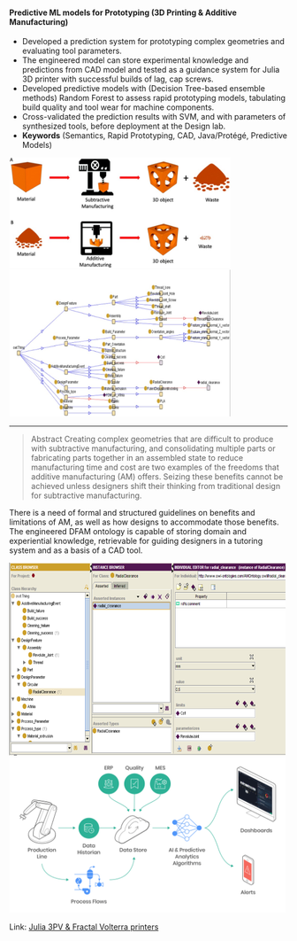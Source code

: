 #### Predictive ML models for Prototyping (3D Printing & Additive Manufacturing)

* Developed a prediction system for prototyping complex geometries and evaluating tool parameters. 
* The engineered model can store experimental knowledge and predictions from CAD model and tested as a guidance system for Julia 3D printer with successful builds of lag, cap screws.
* Developed predictive models with (Decision Tree-based ensemble methods) Random Forest to assess rapid prototyping models, tabulating build quality and tool wear for machine components.
* Cross-validated the prediction results with SVM, and with parameters of synthesized tools, before deployment at the Design lab.
* **Keywords** (Semantics, Rapid Prototyping, CAD, Java/Protégé, Predictive Models)

<img src='bio.jpg' width="400"> <img src="knowledge tree.jpg" width='400'>

---

> Abstract 
Creating complex geometries that are difficult to produce with subtractive manufacturing, and consolidating multiple parts or fabricating parts together in an assembled state to reduce manufacturing time and cost are two examples of the freedoms that additive manufacturing (AM) offers. Seizing these benefits cannot be achieved unless designers shift their thinking from traditional design for subtractive manufacturing. 

There is a need of formal and structured guidelines on benefits and limitations of AM, as well as how designs to accommodate those benefits. The engineered DFAM ontology is capable of storing domain and experiential knowledge, retrievable for guiding designers in a tutoring system and as a basis of a CAD tool. 

<img src='protege_implementation.png' width='500'>

<img src='sample.png' width='500'>

Link: [Julia 3PV & Fractal Volterra printers](https://fracktal.in/products-3dprinters.html)
